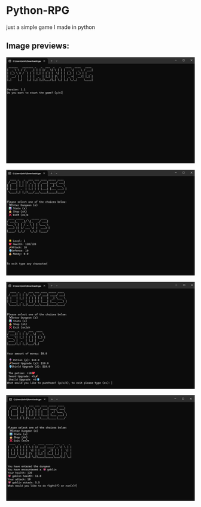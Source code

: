 # Python-RPG
just a simple game I made in python

## Image previews: 

![startscreen](https://github.com/Wxyce/Python-RPG/blob/main/images/startscreen.png)

![stats](https://github.com/Wxyce/Python-RPG/blob/main/images/stats.png)

![shop](https://github.com/Wxyce/Python-RPG/blob/main/images/shop.png)

![dungeon](https://github.com/Wxyce/Python-RPG/blob/main/images/dungeon.png)
